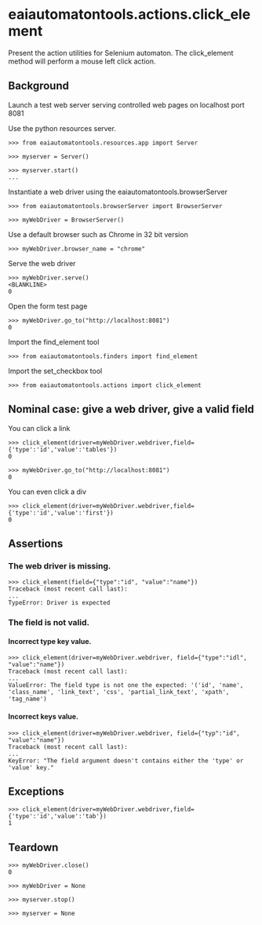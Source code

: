 # eaiautomatontools.actions.click_element

Present the action utilities for Selenium automaton.
The click_element method will perform a mouse left click action.

## Background

Launch a test web server serving controlled web pages on localhost port 8081

Use the python resources server.

    >>> from eaiautomatontools.resources.app import Server

    >>> myserver = Server()

    >>> myserver.start()
    ...

Instantiate a web driver using the eaiautomatontools.browserServer

    >>> from eaiautomatontools.browserServer import BrowserServer

    >>> myWebDriver = BrowserServer()

Use a default browser such as Chrome in 32 bit version

    >>> myWebDriver.browser_name = "chrome"

Serve the web driver

    >>> myWebDriver.serve()
    <BLANKLINE>
    0
  
  

Open the form test page

    >>> myWebDriver.go_to("http://localhost:8081")
    0

Import the find_element tool

    >>> from eaiautomatontools.finders import find_element

Import the set_checkbox tool

    >>> from eaiautomatontools.actions import click_element

## Nominal case: give a web driver, give a valid field

You can click a link

    >>> click_element(driver=myWebDriver.webdriver,field={'type':'id','value':'tables'})
    0

    >>> myWebDriver.go_to("http://localhost:8081")
    0

You can even click a div

    >>> click_element(driver=myWebDriver.webdriver,field={'type':'id','value':'first'})
    0

## Assertions

###  The web driver is missing.
    >>> click_element(field={"type":"id", "value":"name"})
    Traceback (most recent call last):
    ...
    TypeError: Driver is expected

### The field is not valid.

#### Incorrect type key value.

    >>> click_element(driver=myWebDriver.webdriver, field={"type":"idl", "value":"name"})
    Traceback (most recent call last):
    ...
    ValueError: The field type is not one the expected: '('id', 'name', 'class_name', 'link_text', 'css', 'partial_link_text', 'xpath', 'tag_name')

#### Incorrect keys value.

    >>> click_element(driver=myWebDriver.webdriver, field={"typ":"id", "value":"name"})
    Traceback (most recent call last):
    ...
    KeyError: "The field argument doesn't contains either the 'type' or 'value' key."

## Exceptions

    >>> click_element(driver=myWebDriver.webdriver,field={'type':'id','value':'tab'})
    1

## Teardown

    >>> myWebDriver.close()
    0

    >>> myWebDriver = None

    >>> myserver.stop()

    >>> myserver = None
